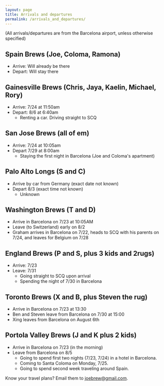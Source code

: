```yaml
---
layout: page
title: Arrivals and departures
permalink: /arrivals_and_departures/
---
```


(All arrivals/departures are from the Barcelona airport, unless otherwise specified)

## Spain Brews (Joe, Coloma, Ramona) 

- Arrive: Will already be there    
- Depart: Will stay there    

## Gainesville Brews (Chris, Jaya, Kaelin, Michael, Rory)

- Arrive: 7/24 at 11:50am   
- Depart: 8/6 at 6:40am  
    - Renting a car. Driving straight to SCQ

## San Jose Brews (all of em)

- Arrive: 7/24 at 10:05am  
- Depart 7/29 at 8:00am   
    - Staying the first night in Barcelona (Joe and Coloma's apartment)

## Palo Alto Longs (S and C) 

- Arrive by car from Germany (exact date not known)   
- Depart 8/3 (exact time not known)  
    - Unknown

## Washington Brews (T and D)  

- Arrive in Barcelona on 7/23 at 10:05AM
- Leave (to Switzerland) early on 8/2
- Graham arrives in Barcelona on 7/22, heads to SCQ with his parents on 7/24, and leaves for Belgium on 7/28

## England Brews (P and S, plus 3 kids and 2rugs)  

- Arrive: 7/23
- Leave: 7/31
    - Going straight to SCQ upon arrival
    - Spending the night of 7/30 in Barcelona

## Toronto Brews (X and B, plus Steven the rug)

- Arrive in Barcelona on 7/23 at 13:30
- Ben and Steven leave from Barcelona on 7/30 at 15:00
- Xing leaves from Barcelona on August 6th

## Portola Valley Brews (J and K plus 2 kids)

- Arrive in Barcelona on 7/23 (in the morning)
- Leave from Barcelona on 8/5
    - Going to spend first two nights (7/23, 7/24) in a hotel in Barcelona.
    - Coming to Santa Coloma on Monday, 7/25.
    - Going to spend second week traveling around Spain.

Know your travel plans?  Email them to joebrew@gmail.com.